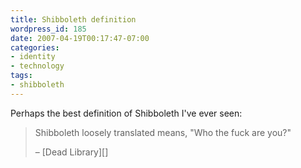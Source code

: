 ```yaml
---
title: Shibboleth definition
wordpress_id: 185
date: 2007-04-19T00:17:47-07:00
categories:
- identity
- technology
tags:
- shibboleth
---
```

Perhaps the best definition of Shibboleth I've ever seen:

> Shibboleth loosely translated means, "Who the fuck are you?"
>
> <footer>– [Dead Library][]</footer>

[Dead Library]: http://vkwn.com/deadlibrary/2007/03/27/goodbye-athens-hello-shibboleth-and-federated-access-management/
